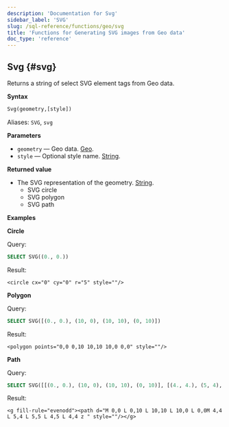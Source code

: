 ```yaml
---
description: 'Documentation for Svg'
sidebar_label: 'SVG'
slug: /sql-reference/functions/geo/svg
title: 'Functions for Generating SVG images from Geo data'
doc_type: 'reference'
---
```


## Svg {#svg}

Returns a string of select SVG element tags from Geo data.

**Syntax**

```sql
Svg(geometry,[style])
```

Aliases: `SVG`, `svg`

**Parameters**

- `geometry` — Geo data. [Geo](../../data-types/geo).
- `style` — Optional style name. [String](../../data-types/string).

**Returned value**

- The SVG representation of the geometry. [String](../../data-types/string).
  - SVG circle
  - SVG polygon
  - SVG path

**Examples**

**Circle**

Query:

```sql
SELECT SVG((0., 0.))
```

Result:

```response
<circle cx="0" cy="0" r="5" style=""/>
```

**Polygon**

Query:

```sql
SELECT SVG([(0., 0.), (10, 0), (10, 10), (0, 10)])
```

Result:

```response
<polygon points="0,0 0,10 10,10 10,0 0,0" style=""/>
```

**Path**

Query:

```sql
SELECT SVG([[(0., 0.), (10, 0), (10, 10), (0, 10)], [(4., 4.), (5, 4), (5, 5), (4, 5)]])
```

Result:

```response
<g fill-rule="evenodd"><path d="M 0,0 L 0,10 L 10,10 L 10,0 L 0,0M 4,4 L 5,4 L 5,5 L 4,5 L 4,4 z " style=""/></g>
```

